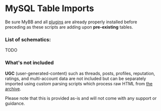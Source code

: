 # MySQL Table Imports

Be sure MyBB and all [plugins](https://github.com/v3rmillion-rip/mybb_plugins) are already properly installed before preceding as these scripts are adding upon **pre-existing** tables.

### List of schematics:
TODO


### What's not included
**UGC** (user-generated-content) such as threads, posts, profiles, reputation, ratings, and multi-account data are not included but can be separately imported using custom parsing scripts which process raw HTML from [the archive](https://archive.org/search?query=creator%3A%22V3rmillion.rip+Team%22).

Please note that this is provided as-is and will not come with any support or guidance.